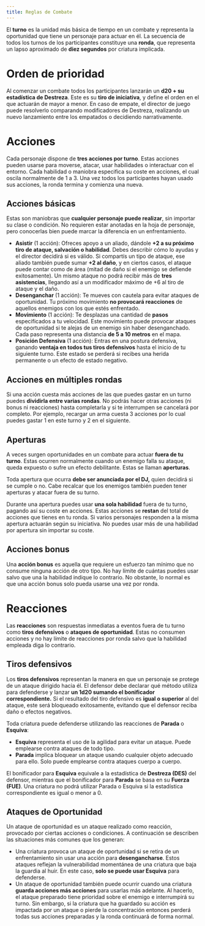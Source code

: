 ```yaml
---
title: Reglas de Combate
---
```


El **turno** es la unidad más básica de tiempo en un combate y representa la oportunidad que tiene un personaje para actuar en él. La secuencia de todos los turnos de los participantes constituye una **ronda**, que representa un lapso aproximado de **diez segundos** por criatura implicada.

# Orden de prioridad

Al comenzar un combate todos los participantes lanzarán un **d20 + su estadística de Destreza**. Este es su **tiro de iniciativa**, y define el orden en el que actuarán de mayor a menor. En caso de empate, el director de juego puede resolverlo comparando modificadores de Destreza, realizando un nuevo lanzamiento entre los empatados o decidiendo narrativamente.

# Acciones

Cada personaje dispone de **tres acciones por turno**. Estas acciones pueden usarse para moverse, atacar, usar habilidades o interactuar con el entorno. Cada habilidad o maniobra especifica su coste en acciones, el cual oscila normalmente de 1 a 3. Una vez todos los participantes hayan usado sus acciones, la ronda termina y comienza una nueva.

## Acciones básicas

Estas son maniobras que **cualquier personaje puede realizar**, sin importar su clase o condición. No requieren estar anotadas en la hoja de personaje, pero conocerlas bien puede marcar la diferencia en un enfrentamiento.

- **Asistir** (1 acción): Ofreces apoyo a un aliado, dándole **+2 a su próximo tiro de ataque, salvación o habilidad**. Debes describir cómo lo ayudas y el director decidirá si es válido. Si compartís un tipo de ataque, ese aliado también puede sumar **+2 al daño**, y en ciertos casos, el ataque puede contar como de área (mitad de daño si el enemigo se defiende exitosamente). Un mismo ataque no podrá recibir más de **tres asistencias**, llegando así a un modificador máximo de +6 al tiro de ataque y el daño. 
- **Desenganchar** (1 acción): Te mueves con cautela para evitar ataques de oportunidad. Tu próximo movimiento **no provocará reacciones** de aquellos enemigos con los que estés enfrentado.
- **Movimiento** (1 acción): Te desplazas una cantidad de **pasos** especificados a tu velocidad. Este movimiento puede provocar ataques de oportunidad si te alejas de un enemigo sin haber desenganchado. Cada paso representa una distancia **de 5 a 10 metros** en el mapa.
- **Posición Defensiva** (1 acción): Entras en una postura defensiva, ganando **ventaja en todos tus tiros defensivos** hasta el inicio de tu siguiente turno. Este estado se perderá si recibes una herida permanente o un efecto de estado negativo.

## Acciones en múltiples rondas

Si una acción cuesta más acciones de las que puedes gastar en un turno puedes **dividirla entre varias rondas**. No podrás hacer otras acciones (ni bonus ni reacciones) hasta completarla y si te interrumpen se cancelará por completo. Por ejemplo, recargar un arma cuesta 3 acciones por lo cual puedes gastar 1 en este turno y 2 en el siguiente.

## Aperturas

A veces surgen oportunidades en un combate para actuar **fuera de tu turno**. Estas ocurren normalmente cuando un enemigo falla su ataque, queda expuesto o sufre un efecto debilitante. Estas se llaman **aperturas**.

Toda apertura que ocurra **debe ser anunciada por el DJ,** quien decidirá si se cumple o no. Cabe recalcar que los enemigos también pueden tener aperturas y atacar fuera de su turno. 

Durante una apertura puedes usar **una sola habilidad** fuera de tu turno, pagando así su coste en acciones. Estas acciones se **restan** del total de acciones que tienes en tu ronda. Si varios personajes responden a la misma apertura actuarán según su iniciativa. No puedes usar más de una habilidad por apertura sin importar su coste.

## Acciones bonus

Una **acción bonus** es aquella que requiere un esfuerzo tan mínimo que no consume ninguna acción de otro tipo. No hay límite de cuántas puedes usar salvo que una la habilidad indique lo contrario. No obstante, lo normal es que una acción bonus solo pueda usarse una vez por ronda.

# Reacciones

Las **reacciones** son respuestas inmediatas a eventos fuera de tu turno como **tiros defensivos** o **ataques de oportunidad**. Estas no consumen acciones y no hay límite de reacciones por ronda salvo que la habilidad empleada diga lo contrario. 

## Tiros defensivos

Los **tiros defensivos** representan la manera en que un personaje se protege de un ataque dirigido hacia él. El defensor debe declarar qué método utiliza para defenderse y lanzar **un 1d20 sumando el bonificador correspondiente.** Si el resultado del tiro defensivo es **igual o superior** al del ataque, este será bloqueado exitosamente, evitando que el defensor reciba daño o efectos negativos.

Toda criatura puede defenderse utilizando las reacciones de **Parada** o **Esquiva**:

- **Esquiva** representa el uso de la agilidad para evitar un ataque. Puede emplearse contra ataques de todo tipo.
- **Parada** implica bloquear un ataque  usando cualquier objeto adecuado para ello. Solo puede emplearse contra  ataques cuerpo a cuerpo.

El bonificador para **Esquiva** equivale a la estadística de **Destreza (DES)** del defensor, mientras que el bonificador para **Parada** se basa en su **Fuerza (FUE)**. Una criatura no podrá utilizar Parada o Esquiva si la estadística correspondiente es igual o menor a 0.

## Ataques de Oportunidad

Un ataque de oportunidad es un ataque realizado como reacción, provocado por ciertas acciones o condiciones. A continuación se describen las situaciones más comunes que los generan:

- Una criatura provoca un ataque de oportunidad si se retira de un enfrentamiento sin usar una acción para **desengancharse**. Estos ataques reflejan la vulnerabilidad momentánea de una criatura que baja la guardia al huir. En este caso, **solo se puede usar Esquiva** para defenderse. 
- Un ataque de oportunidad también puede ocurrir cuando una criatura **guarda acciones más acciones** para usarlas más adelante. Al hacerlo, el ataque preparado tiene prioridad sobre el enemigo e interrumpirá su turno. Sin embargo, si la criatura que ha guardado su acción es impactada por un ataque o pierde la concentración entonces perderá todas sus acciones preparadas y la ronda continuará de forma normal.
